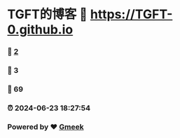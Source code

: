 # TGFT的博客 :link: https://TGFT-0.github.io 
### :page_facing_up: [2](https://TGFT-0.github.io/tag.html) 
### :speech_balloon: 3 
### :hibiscus: 69 
### :alarm_clock: 2024-06-23 18:27:54 
### Powered by :heart: [Gmeek](https://github.com/Meekdai/Gmeek)
